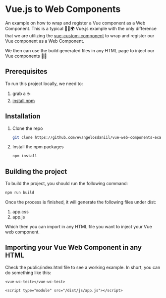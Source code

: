 # Vue.js to Web Components

An example on how to wrap and register a Vue component as a Web Component. This is a typical 👋🏼🌍 Vue.js example with the only difference that we are utilizing the [vue-custom-component](https://github.com/karol-f/vue-custom-element) to wrap and register our Vue component as a Web Component.

We then can use the build generated files in any HTML page to inject our Vue components 🥳🎉

## Prerequisites

To run this project locally, we need to:

1. grab a ☕️
2. [install npm](https://www.npmjs.com/get-npm)

## Installation

1. Clone the repo
   ```sh
   git clone https://github.com/evangelosdaniil/vue-web-components-example.git
   ```

2. Install the npm packages
   ```sh
   npm install
   ```
## Building the project

To build the project, you should run the following command:

```sh
npm run build
```

Once the process is finished, it will generate the following files under dist: 

1. app.css
2. app.js

Which then you can import in any HTML file you want to inject your Vue web component.

## Importing your Vue Web Component in any HTML

Check the public/index.html file to see a working example. In short, you can do something like this:

```
<vue-wc-test></vue-wc-test>

<script type="module" src="/dist/js/app.js"></script>
```

